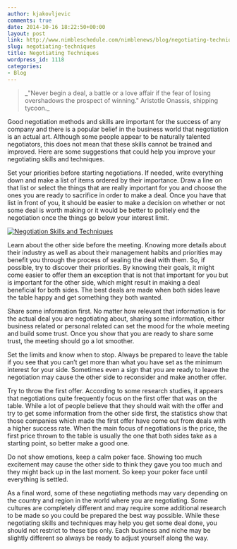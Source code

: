 ```yaml
---
author: kjakovljevic
comments: true
date: 2014-10-16 18:22:50+00:00
layout: post
link: http://www.nimbleschedule.com/nimblenews/blog/negotiating-techniques/
slug: negotiating-techniques
title: Negotiating Techniques
wordpress_id: 1118
categories:
- Blog
---
```


<blockquote>_"Never begin a deal, a battle or a love affair if the fear of losing overshadows the prospect of winning."
Aristotle Onassis, shipping tycoon._</blockquote>



Good negotiation methods and skills are important for the success of any company and there is a popular belief in the business world that negotiation is an actual art.  Although some people appear to be naturally talented negotiators, this does not mean that these skills cannot be trained and improved.  Here are some suggestions that could help you improve your negotiating skills and techniques.

Set your priorities before starting negotiations. If needed, write everything down and make a list of items ordered by their importance. Draw a line on that list or select the things that are really important for you and choose the ones you are ready to sacrifice in order to make a deal. Once you have that list in front of you, it should be easier to make a decision on whether or not some deal is worth making or it would be better to politely end the negotiation once the things go below your interest limit.



[![Negotiation Skills and Techniques](http://www.nimbleschedule.com/wp-content/uploads/2014/10/negotiation-skills-thumb.jpg)](http://www.nimbleschedule.com/wp-content/uploads/2014/10/negotiation-skills.jpg)



Learn about the other side before the meeting. Knowing more details about their industry as well as about their management habits and priorities may benefit you through the process of sealing the deal with them. So, if possible, try to discover their priorities. By knowing their goals, it might come easier to offer them an exception that is not that important for you but is important for the other side, which might result in making a deal beneficial for both sides. The best deals are made when both sides leave the table happy and get something they both wanted.

Share some information first. No matter how relevant that information is for the actual deal you are negotiating about, sharing some information, either business related or personal related can set the mood for the whole meeting and build some trust. Once you show that you are ready to share some trust, the meeting should go a lot smoother.

Set the limits and know when to stop. Always be prepared to leave the table if you see that you can’t get more than what you have set as the minimum interest for your side. Sometimes even a sign that you are ready to leave the negotiation may cause the other side to reconsider and make another offer.

Try to throw the first offer. According to some research studies, it appears that negotiations quite frequently focus on the first offer that was on the table. While a lot of people believe that they should wait with the offer and try to get some information from the other side first, the statistics show that those companies which made the first offer have come out from deals with a higher success rate. When the main focus of negotiations is the price, the first price thrown to the table is usually the one that both sides take as a starting point, so better make a good one.

Do not show emotions, keep a calm poker face. Showing too much excitement may cause the other side to think they gave you too much and they might back up in the last moment. So keep your poker face until everything is settled.

As a final word, some of these negotiating methods may vary depending on the country and region in the world where you are negotiating. Some cultures are completely different and may require some additional research to be made so you could be prepared the best way possible. While these negotiating skills and techniques may help you get some deal done, you should not restrict to these tips only. Each business and niche may be slightly different so always be ready to adjust yourself along the way.

